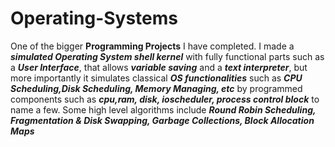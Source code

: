 # Operating-Systems

One of the bigger **Programming Projects** I have completed. I made a **_simulated Operating System shell kernel_** with fully functional parts such as a **_User Interface_**, that allows **_variable saving_** and a **_text interpreter_**, but more importantly it simulates classical **_OS functionalities_** such as **_CPU Scheduling,Disk Scheduling, Memory Managing, etc_** by programmed components such as **_cpu,ram, disk, ioscheduler, process control block_** to name a few. Some high level algorithms include **_Round Robin Scheduling, Fragmentation & Disk Swapping, Garbage Collections, Block Allocation Maps_**
